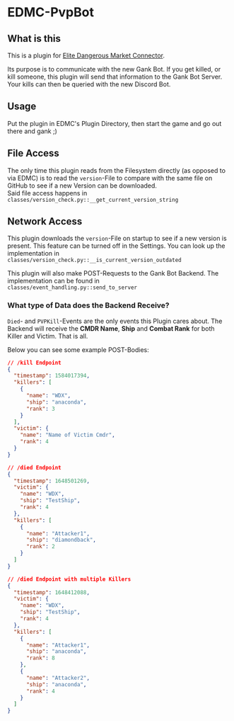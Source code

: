 # EDMC-PvpBot

## What is this
This is a plugin for [Elite Dangerous Market Connector](https://github.com/EDCD/EDMarketConnector).

Its purpose is to communicate with the new Gank Bot. If you get killed, or kill someone, 
this plugin will send that information to the Gank Bot Server.
Your kills can then be queried with the new Discord Bot.

## Usage
Put the plugin in EDMC's Plugin Directory, then start the game and go out there and gank ;)

## File Access
The only time this plugin reads from the Filesystem directly (as opposed to via EDMC) is to read the `version`-File
to compare with the same file on GitHub to see if a new Version can be downloaded.  
Said file access happens in `classes/version_check.py::__get_current_version_string`

## Network Access
This plugin downloads the `version`-File on startup to see if a new version is present.
This feature can be turned off in the Settings. You can look up the implementation in 
`classes/version_check.py::__is_current_version_outdated` 

This plugin will also make POST-Requests to the Gank Bot Backend. 
The implementation can be found in `classes/event_handling.py::send_to_server`

### What type of Data does the Backend Receive?
`Died`- and `PVPKill`-Events are the only events this Plugin cares about.
The Backend will receive the **CMDR Name**, **Ship** and **Combat Rank** for both Killer and Victim. That is all.

Below you can see some example POST-Bodies:
```json
// /kill Endpoint
{
  "timestamp": 1584017394,
  "killers": [
    {
      "name": "WDX",
      "ship": "anaconda",
      "rank": 3
    }
  ],
  "victim": {
    "name": "Name of Victim Cmdr",
    "rank": 4
  }
}

// /died Endpoint
{
  "timestamp": 1648501269,
  "victim": {
    "name": "WDX",
    "ship": "TestShip",
    "rank": 4
  },
  "killers": [
    {
      "name": "Attacker1",
      "ship": "diamondback",
      "rank": 2
    }
  ]
}

// /died Endpoint with multiple Killers
{
  "timestamp": 1648412088,
  "victim": {
    "name": "WDX",
    "ship": "TestShip",
    "rank": 4
  },
  "killers": [
    {
      "name": "Attacker1",
      "ship": "anaconda",
      "rank": 8
    },
    {
      "name": "Attacker2",
      "ship": "anaconda",
      "rank": 4
    }
  ]
}
```